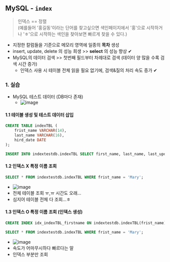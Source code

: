 ## MySQL - `index`
> 인덱스 == 정렬 <br>
> (예를들어 '홍길동'이라는 단어를 찾고싶으면 색인페이지에서 '홍'으로 시작하거나 'ㅎ'으로 시작하는 색인을 찾아보면 빠르게 찾을 수 있다.)
- 지정한 칼럼들을 기준으로 메모리 영역에 일종의 __목차__ 생성
- insert, update, delete 의 성능 희생 >> __select__ 의 성능 향상 ✔
- MySQL의 데이터 검색 >> 첫번째 필드부터 차례대로 검색 (데이터 양 많을 수록 검색 시간 증가)
  - 인덱스 사용 시 테이블 전체 읽을 필요 없기에, 검색&질의 처리 속도 증가 ✔

### 1. 실습
- MySQL 테스트 데이터 (DB마다 존재)
  - ![image](https://user-images.githubusercontent.com/61215550/176818264-da7b489e-7344-4246-8149-a62c80b2b500.png)
#### 1.1 테이블 생성 및 테스트 데이터 삽입
```SQL
CREATE TABLE indexTBL (
	frist_name VARCHAR(14),
    last_name VARCHAR(16),
    hird_date DATE
); 

INSERT INTO indextestdb.indexTBL SELECT first_name, last_name, last_update FROM sakila.actor LIMIT 500;
```

#### 1.2 인덱스 X 특정 이름 조회
```SQL
SELECT * FROM indextestdb.indexTBL WHERE frist_name = 'Mary';
```
- ![image](https://user-images.githubusercontent.com/61215550/176818383-6b95d088-da33-4749-9f3f-79c3c7f12384.png)
- 전체 테이블 조회 ㅠ,ㅠ 시간도 오래...
- 심지어 테이블 전체 다 조회...ㅎ
#### 1.3 인덱스 O 특정 이름 조회 (인덱스 생성)
```sql
CREATE INDEX idx_indexTBL_firstname ON indextestdb.indexTBL(frist_name);

SELECT * FROM indextestdb.indexTBL WHERE frist_name = 'Mary';
```
- ![image](https://user-images.githubusercontent.com/61215550/176818945-9912c645-8f06-49bd-920b-09717dae1c9a.png)
- 속도가 어마무시하다 빠르다는 말
- 인덱스 부분만 조회

